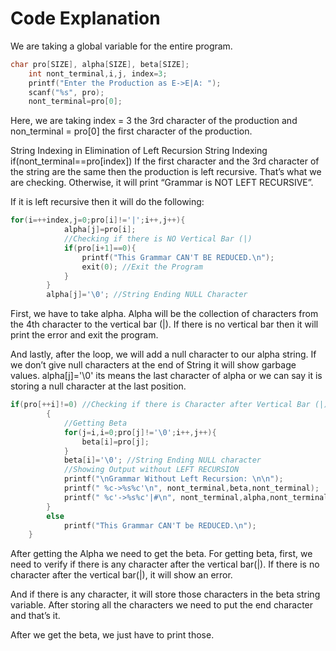 # Code Explanation

We are taking a global variable for the entire program.

```C
char pro[SIZE], alpha[SIZE], beta[SIZE];
    int nont_terminal,i,j, index=3;
    printf("Enter the Production as E->E|A: ");
    scanf("%s", pro);
    nont_terminal=pro[0];
``` 

Here, we are taking index = 3 the 3rd character of the production and non_terminal = pro[0] the first character of the production.

String  Indexing in Elimination of Left Recursion
String Indexing
if(nont_terminal==pro[index])
If the first character and the 3rd character of the string are the same then the production is left recursive. That’s what we are checking. Otherwise, it will print “Grammar is NOT LEFT RECURSIVE”.

If it is left recursive then it will do the following:

```C
for(i=++index,j=0;pro[i]!='|';i++,j++){
            alpha[j]=pro[i];
            //Checking if there is NO Vertical Bar (|)
            if(pro[i+1]==0){
                printf("This Grammar CAN'T BE REDUCED.\n");
                exit(0); //Exit the Program
            }
        }
        alpha[j]='\0'; //String Ending NULL Character
``` 

First, we have to take alpha. Alpha will be the collection of characters from the 4th character to the vertical bar (|).
If there is no vertical bar then it will print the error and exit the program.

And lastly, after the loop, we will add a null character to our alpha string. If we don’t give null characters at the end of String it will show garbage values. alpha[j]='\0' its means the last character of alpha or we can say it is storing a null character at the last position.

```C
if(pro[++i]!=0) //Checking if there is Character after Vertical Bar (|)
        {
            //Getting Beta
            for(j=i,i=0;pro[j]!='\0';i++,j++){
                beta[i]=pro[j];
            }
            beta[i]='\0'; //String Ending NULL character
            //Showing Output without LEFT RECURSION
            printf("\nGrammar Without Left Recursion: \n\n");
            printf(" %c->%s%c'\n", nont_terminal,beta,nont_terminal);
            printf(" %c'->%s%c'|#\n", nont_terminal,alpha,nont_terminal);
        }
        else
            printf("This Grammar CAN'T be REDUCED.\n");
    }
``` 
After getting the Alpha we need to get the beta. For getting beta, first, we need to verify if there is any character after the vertical bar(|). If there is no character after the vertical bar(|), it will show an error.

And if there is any character, it will store those characters in the beta string variable. After storing all the characters we need to put the end character and that’s it. 

After we get the beta, we just have to print those.
